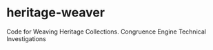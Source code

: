 # heritage-weaver
Code for Weaving Heritage Collections. Congruence Engine Technical Investigations
